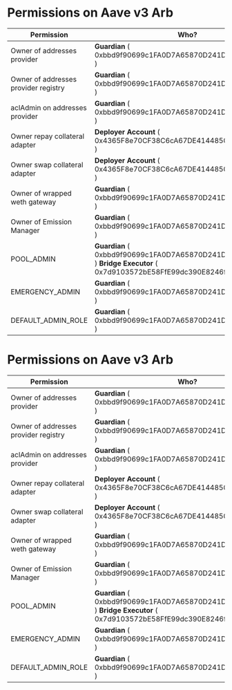 # Permissions on Aave v3 Arb

| Permission | Who? |
|---|---|
 | Owner of addresses provider | **Guardian** ( 0xbbd9f90699c1FA0D7A65870D241DD1f1217c96Eb ) | 
 | Owner of addresses provider registry | **Guardian** ( 0xbbd9f90699c1FA0D7A65870D241DD1f1217c96Eb ) | 
 | aclAdmin on addresses provider | **Guardian** ( 0xbbd9f90699c1FA0D7A65870D241DD1f1217c96Eb ) | 
 | Owner repay collateral adapter | **Deployer Account** ( 0x4365F8e70CF38C6cA67DE41448508F2da8825500 ) | 
 | Owner swap collateral adapter | **Deployer Account** ( 0x4365F8e70CF38C6cA67DE41448508F2da8825500 ) | 
 | Owner of wrapped weth gateway | **Guardian** ( 0xbbd9f90699c1FA0D7A65870D241DD1f1217c96Eb ) | 
 | Owner of Emission Manager | **Guardian** ( 0xbbd9f90699c1FA0D7A65870D241DD1f1217c96Eb ) | 
 | POOL_ADMIN |   **Guardian** ( 0xbbd9f90699c1FA0D7A65870D241DD1f1217c96Eb )  **Bridge Executor** ( 0x7d9103572bE58FfE99dc390E8246f02dcAe6f611 )  | 
 | EMERGENCY_ADMIN |   **Guardian** ( 0xbbd9f90699c1FA0D7A65870D241DD1f1217c96Eb )   | 
 | DEFAULT_ADMIN_ROLE |   **Guardian** ( 0xbbd9f90699c1FA0D7A65870D241DD1f1217c96Eb )   | 


# Permissions on Aave v3 Arb

| Permission | Who? |
|---|---|
 | Owner of addresses provider | **Guardian** ( 0xbbd9f90699c1FA0D7A65870D241DD1f1217c96Eb ) | 
 | Owner of addresses provider registry | **Guardian** ( 0xbbd9f90699c1FA0D7A65870D241DD1f1217c96Eb ) | 
 | aclAdmin on addresses provider | **Guardian** ( 0xbbd9f90699c1FA0D7A65870D241DD1f1217c96Eb ) | 
 | Owner repay collateral adapter | **Deployer Account** ( 0x4365F8e70CF38C6cA67DE41448508F2da8825500 ) | 
 | Owner swap collateral adapter | **Deployer Account** ( 0x4365F8e70CF38C6cA67DE41448508F2da8825500 ) | 
 | Owner of wrapped weth gateway | **Guardian** ( 0xbbd9f90699c1FA0D7A65870D241DD1f1217c96Eb ) | 
 | Owner of Emission Manager | **Guardian** ( 0xbbd9f90699c1FA0D7A65870D241DD1f1217c96Eb ) | 
 | POOL_ADMIN |   **Guardian** ( 0xbbd9f90699c1FA0D7A65870D241DD1f1217c96Eb )  **Bridge Executor** ( 0x7d9103572bE58FfE99dc390E8246f02dcAe6f611 )  | 
 | EMERGENCY_ADMIN |   **Guardian** ( 0xbbd9f90699c1FA0D7A65870D241DD1f1217c96Eb )   | 
 | DEFAULT_ADMIN_ROLE |   **Guardian** ( 0xbbd9f90699c1FA0D7A65870D241DD1f1217c96Eb )   | 


